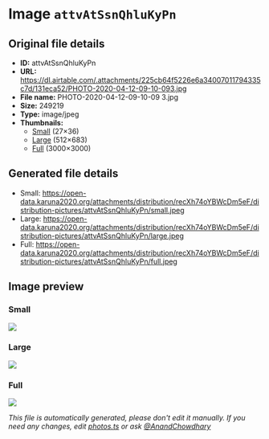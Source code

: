 # Image `attvAtSsnQhluKyPn`

## Original file details

- **ID:** attvAtSsnQhluKyPn
- **URL:** https://dl.airtable.com/.attachments/225cb64f5226e6a34007011794335c7d/131eca52/PHOTO-2020-04-12-09-10-093.jpg
- **File name:** PHOTO-2020-04-12-09-10-09 3.jpg
- **Size:** 249219
- **Type:** image/jpeg
- **Thumbnails:**
  - [Small](https://dl.airtable.com/.attachmentThumbnails/7f96dbe94adfba21d9ce71707bfac3e4/a15110af) (27×36)
  - [Large](https://dl.airtable.com/.attachmentThumbnails/cddf09a615f6a9caa6026762fcee2676/cff4a432) (512×683)
  - [Full](https://dl.airtable.com/.attachmentThumbnails/38232c25ce3c15d0ff18b38e7f7bcd83/5ab1a8d7) (3000×3000)

## Generated file details

- Small: https://open-data.karuna2020.org/attachments/distribution/recXh74oYBWcDm5eF/distribution-pictures/attvAtSsnQhluKyPn/small.jpeg
- Large: https://open-data.karuna2020.org/attachments/distribution/recXh74oYBWcDm5eF/distribution-pictures/attvAtSsnQhluKyPn/large.jpeg
- Full: https://open-data.karuna2020.org/attachments/distribution/recXh74oYBWcDm5eF/distribution-pictures/attvAtSsnQhluKyPn/full.jpeg

## Image preview

### Small

![](https://open-data.karuna2020.org/attachments/distribution/recXh74oYBWcDm5eF/distribution-pictures/attvAtSsnQhluKyPn/small.jpeg)

### Large

![](https://open-data.karuna2020.org/attachments/distribution/recXh74oYBWcDm5eF/distribution-pictures/attvAtSsnQhluKyPn/large.jpeg)

### Full

![](https://open-data.karuna2020.org/attachments/distribution/recXh74oYBWcDm5eF/distribution-pictures/attvAtSsnQhluKyPn/full.jpeg)

_This file is automatically generated, please don't edit it manually. If you need any changes, edit [photos.ts](/photos.ts) or ask [@AnandChowdhary](https://github.com/AnandChowdhary)_
